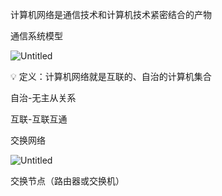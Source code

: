 计算机网络是通信技术和计算机技术紧密结合的产物

通信系统模型

![Untitled](https://prod-files-secure.s3.us-west-2.amazonaws.com/06bedcd3-3905-4cc1-a539-87294384296b/6c2b0bac-5553-4781-a789-0706db32864d/Untitled.png)

<aside> 💡 定义：计算机网络就是互联的、自治的计算机集合

</aside>

自治-无主从关系

互联-互联互通

交换网络

![Untitled](https://prod-files-secure.s3.us-west-2.amazonaws.com/06bedcd3-3905-4cc1-a539-87294384296b/da655a91-975f-4688-a22c-1b1cc5bebb01/Untitled.png)

交换节点（路由器或交换机）